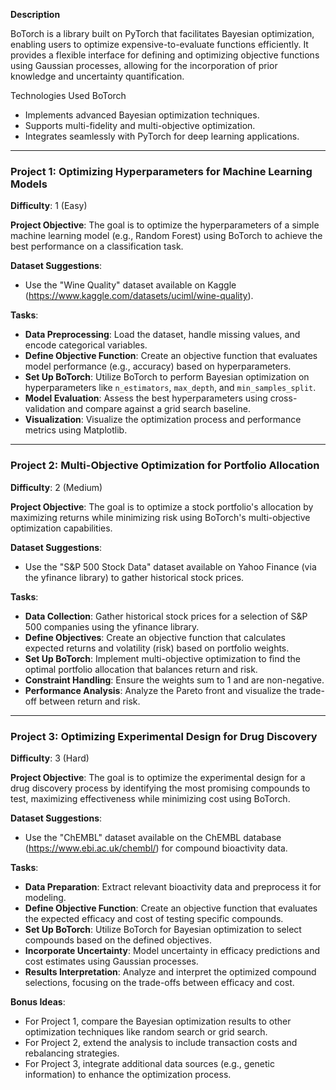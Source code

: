 **Description**

BoTorch is a library built on PyTorch that facilitates Bayesian optimization, enabling users to optimize expensive-to-evaluate functions efficiently. It provides a flexible interface for defining and optimizing objective functions using Gaussian processes, allowing for the incorporation of prior knowledge and uncertainty quantification.

Technologies Used
BoTorch

- Implements advanced Bayesian optimization techniques.
- Supports multi-fidelity and multi-objective optimization.
- Integrates seamlessly with PyTorch for deep learning applications.

---

### Project 1: Optimizing Hyperparameters for Machine Learning Models
**Difficulty**: 1 (Easy)

**Project Objective**: The goal is to optimize the hyperparameters of a simple machine learning model (e.g., Random Forest) using BoTorch to achieve the best performance on a classification task.

**Dataset Suggestions**: 
- Use the "Wine Quality" dataset available on Kaggle (https://www.kaggle.com/datasets/uciml/wine-quality).

**Tasks**:
- **Data Preprocessing**: Load the dataset, handle missing values, and encode categorical variables.
- **Define Objective Function**: Create an objective function that evaluates model performance (e.g., accuracy) based on hyperparameters.
- **Set Up BoTorch**: Utilize BoTorch to perform Bayesian optimization on hyperparameters like `n_estimators`, `max_depth`, and `min_samples_split`.
- **Model Evaluation**: Assess the best hyperparameters using cross-validation and compare against a grid search baseline.
- **Visualization**: Visualize the optimization process and performance metrics using Matplotlib.

---

### Project 2: Multi-Objective Optimization for Portfolio Allocation
**Difficulty**: 2 (Medium)

**Project Objective**: The goal is to optimize a stock portfolio's allocation by maximizing returns while minimizing risk using BoTorch's multi-objective optimization capabilities.

**Dataset Suggestions**: 
- Use the "S&P 500 Stock Data" dataset available on Yahoo Finance (via the yfinance library) to gather historical stock prices.

**Tasks**:
- **Data Collection**: Gather historical stock prices for a selection of S&P 500 companies using the yfinance library.
- **Define Objectives**: Create an objective function that calculates expected returns and volatility (risk) based on portfolio weights.
- **Set Up BoTorch**: Implement multi-objective optimization to find the optimal portfolio allocation that balances return and risk.
- **Constraint Handling**: Ensure the weights sum to 1 and are non-negative.
- **Performance Analysis**: Analyze the Pareto front and visualize the trade-off between return and risk.

---

### Project 3: Optimizing Experimental Design for Drug Discovery
**Difficulty**: 3 (Hard)

**Project Objective**: The goal is to optimize the experimental design for a drug discovery process by identifying the most promising compounds to test, maximizing effectiveness while minimizing cost using BoTorch.

**Dataset Suggestions**: 
- Use the "ChEMBL" dataset available on the ChEMBL database (https://www.ebi.ac.uk/chembl/) for compound bioactivity data.

**Tasks**:
- **Data Preparation**: Extract relevant bioactivity data and preprocess it for modeling.
- **Define Objective Function**: Create an objective function that evaluates the expected efficacy and cost of testing specific compounds.
- **Set Up BoTorch**: Utilize BoTorch for Bayesian optimization to select compounds based on the defined objectives.
- **Incorporate Uncertainty**: Model uncertainty in efficacy predictions and cost estimates using Gaussian processes.
- **Results Interpretation**: Analyze and interpret the optimized compound selections, focusing on the trade-offs between efficacy and cost.

**Bonus Ideas**:
- For Project 1, compare the Bayesian optimization results to other optimization techniques like random search or grid search.
- For Project 2, extend the analysis to include transaction costs and rebalancing strategies.
- For Project 3, integrate additional data sources (e.g., genetic information) to enhance the optimization process.

